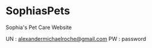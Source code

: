 SophiasPets
===========

Sophia's Pet Care Website

UN : alexandermichaelroche@gmail.com
PW : password